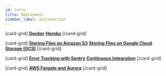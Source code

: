 ```yaml
---
id: intro
title: Deployment
sidebar_label: Introduction
---
```


[card-grid]
[**Docker**](deployment/docker.md)
[**Heroku**](deployment/heroku.md)
[/card-grid]

[card-grid]
[**Storing Files on Amazon S3**](deployment/s3.md)
[**Storing Files on Google Cloud Storage (GCS)**](deployment/gcs.md)
[/card-grid]

[card-grid]
[**Error Tracking with Sentry**](deployment/sentry.md)
[**Continuous Integration**](deployment/continuous_integration.md)
[/card-grid]

[card-grid]
[**AWS Fargate and Aurora**](deployment/aws-fargate-aurora.md)
[/card-grid]